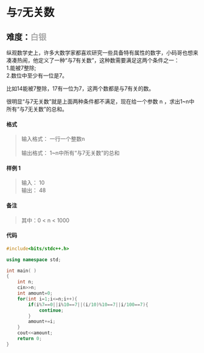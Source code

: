 # <font face ="黑体">与7无关数</font>
## 难度：<font face ="黑体" font color="#A9A9A9">白银</font>

纵观数学史上，许多大数学家都喜欢研究一些具备特有属性的数字，小码哥也想来凑凑热闹，他定义了一种“与7有关数”，这种数需要满足这两个条件之一：<br>
1.能被7整除;<br>
2.数位中至少有一位是7。

比如14能被7整除，17有一位为7，这两个数都是与7有关的数。

很明显“与7无关数”就是上面两种条件都不满足，现在给一个参数 n ，求出1~n中所有“与7无关数”的总和。

#### 格式
>输入格式：
一行一个整数n<br>
<br>输出格式：
1~n中所有“与7无关数”的总和

#### 样例 1
>输入：
10<br>
输出：
48

#### 备注
>其中：0 < n < 1000

#### 代码
```C++
#include<bits/stdc++.h> 

using namespace std;

int main( )
{
    int n;
    cin>>n;
    int amount=0;
    for(int i=1;i<=n;i++){
        if(i%7==0||i%10==7||(i/10)%10==7||i/100==7){
            continue;
        }
        amount+=i;
    }
    cout<<amount;
    return 0;
}
```